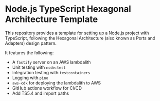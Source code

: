 # Node.js TypeScript Hexagonal Architecture Template

This repository provides a template for setting up a Node.js project with TypeScript, following the Hexagonal Architecture (also known as Ports and Adapters) design pattern.

It features the following:

- A `fastify` server on an AWS lambdalith
- Unit testing with `node:test`
- Integration testing with `testcontainers`
- Logging with `pino`
- `aws-cdk` for deploying the lambdalith to AWS
- GitHub actions workflow for CI/CD
- Add TS5.4 and import paths
